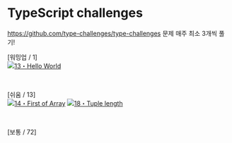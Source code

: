 # TypeScript challenges
https://github.com/type-challenges/type-challenges
문제 매주 최소 3개씩 풀기!

[워밍업 / 1]
<br>
<a href="00013-warm-hello-world.ts" target="_blank"><img src="https://img.shields.io/badge/-13%E3%83%BBHello%20World-teal" alt="13・Hello World"/></a>

<br>

[쉬움 / 13]
<br>
<a href="easy\14 Fisrt of Array" target="_blank"><img src="https://img.shields.io/badge/-14%E3%83%BBFirst%20of%20Array-7aad0c" alt="14・First of Array"/></a>
<a href="easy\18 tuple length" target="_blank"><img src="https://img.shields.io/badge/-18%E3%83%BBTuple%20length-7aad0c" alt="18・Tuple length"/></a>


<br>

[보통 / 72]
<br>
<!-- 
 <a href="medium\15 Last" target="_blank"><img src="https://img.shields.io/badge/-15%E3%83%BBLast-d9901a" alt="15・Last"/></a>
 -->